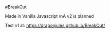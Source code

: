 #BreakOut

Made in Vanilla Javascript
\nA v2 is planned

Test v1 at: https://dragonjules.github.io/BreakOut/
